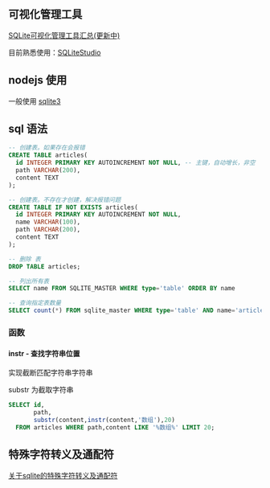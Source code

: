 
## 可视化管理工具
[SQLite可视化管理工具汇总(更新中)](https://blog.csdn.net/qq_27248989/article/details/80279585)

目前熟悉使用：[SQLiteStudio](https://sqlitestudio.pl/index.rvt?act=download)

## nodejs 使用

一般使用 [sqlite3](https://github.com/mapbox/node-sqlite3)


## sql 语法

```sql
-- 创建表。如果存在会报错
CREATE TABLE articles(
  id INTEGER PRIMARY KEY AUTOINCREMENT NOT NULL, -- 主键，自动增长，非空
  path VARCHAR(200),
  content TEXT
);

-- 创建表。不存在才创建，解决报错问题
CREATE TABLE IF NOT EXISTS articles(
  id INTEGER PRIMARY KEY AUTOINCREMENT NOT NULL,
  name VARCHAR(100),
  path VARCHAR(200),
  content TEXT
);

-- 删除 表
DROP TABLE articles;

-- 列出所有表
SELECT name FROM SQLITE_MASTER WHERE type='table' ORDER BY name

-- 查询指定表数量
SELECT count(*) FROM sqlite_master WHERE type='table' AND name='articles';
```

### 函数

#### instr - 查找字符串位置

实现截断匹配字符串字符串

substr 为截取字符串

```sql
SELECT id,
       path,
       substr(content,instr(content,'数组'),20)
  FROM articles WHERE path,content LIKE '%数组%' LIMIT 20;

```

## 特殊字符转义及通配符
[关于sqlite的特殊字符转义及通配符](https://blog.csdn.net/ameyume/article/details/8007149)
